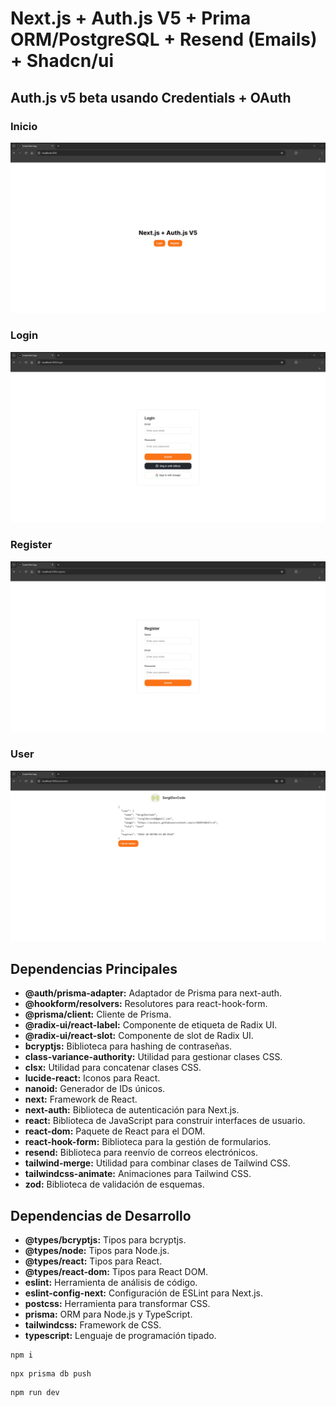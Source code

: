 # **Next.js + Auth.js V5 + Prima ORM/PostgreSQL + Resend (Emails) + Shadcn/ui**

## **Auth.js v5 beta** usando Credentials + OAuth

### Inicio

<img src="./README/inicio.png"></img>

### Login

<img src="./README/login.png"></img>

### Register

<img src="./README/register.png"></img>

### User

<img src="./README/user.png"></img>

## Dependencias Principales
- **@auth/prisma-adapter:** Adaptador de Prisma para next-auth.
- **@hookform/resolvers:** Resolutores para react-hook-form.
- **@prisma/client:** Cliente de Prisma.
- **@radix-ui/react-label:** Componente de etiqueta de Radix UI.
- **@radix-ui/react-slot:** Componente de slot de Radix UI.
- **bcryptjs:** Biblioteca para hashing de contraseñas.
- **class-variance-authority:** Utilidad para gestionar clases CSS.
- **clsx:** Utilidad para concatenar clases CSS.
- **lucide-react:** Iconos para React.
- **nanoid:** Generador de IDs únicos.
- **next:** Framework de React.
- **next-auth:** Biblioteca de autenticación para Next.js.
- **react:** Biblioteca de JavaScript para construir interfaces de usuario.
- **react-dom:** Paquete de React para el DOM.
- **react-hook-form:** Biblioteca para la gestión de formularios.
- **resend:** Biblioteca para reenvío de correos electrónicos.
- **tailwind-merge:** Utilidad para combinar clases de Tailwind CSS.
- **tailwindcss-animate:** Animaciones para Tailwind CSS.
- **zod:** Biblioteca de validación de esquemas.

## Dependencias de Desarrollo
- **@types/bcryptjs:** Tipos para bcryptjs.
- **@types/node:** Tipos para Node.js.
- **@types/react:** Tipos para React.
- **@types/react-dom:** Tipos para React DOM.
- **eslint:** Herramienta de análisis de código.
- **eslint-config-next:** Configuración de ESLint para Next.js.
- **postcss:** Herramienta para transformar CSS.
- **prisma:** ORM para Node.js y TypeScript.
- **tailwindcss:** Framework de CSS.
- **typescript:** Lenguaje de programación tipado.


``` node
npm i
```

``` node
npx prisma db push
```

``` node
npm run dev
```